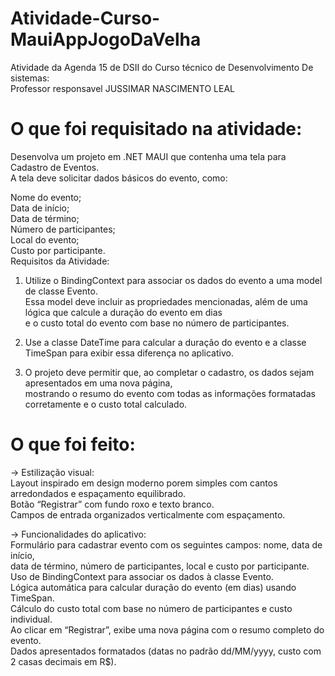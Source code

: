 # Atividade-Curso-MauiAppJogoDaVelha
Atividade da Agenda 15 de DSII do Curso técnico de Desenvolvimento De sistemas:  
Professor responsavel JUSSIMAR NASCIMENTO LEAL  

# O que foi requisitado na atividade:
Desenvolva um projeto em .NET MAUI que contenha uma tela para Cadastro de Eventos.  
A tela deve solicitar dados básicos do evento, como:

Nome do evento;  
Data de início;  
Data de término;  
Número de participantes;  
Local do evento;  
Custo por participante.  
Requisitos da Atividade:  

1. Utilize o BindingContext para associar os dados do evento a uma model de classe Evento.  
 Essa model deve incluir as propriedades mencionadas, além de uma lógica que calcule a duração do evento em dias  
 e o custo total do evento com base no número de participantes.  
 
2. Use a classe DateTime para calcular a duração do evento e a classe TimeSpan para exibir essa diferença no aplicativo.  

3. O projeto deve permitir que, ao completar o cadastro, os dados sejam apresentados em uma nova página,  
 mostrando o resumo do evento com todas as informações formatadas corretamente e o custo total calculado.  

# O que foi feito:

→ Estilização visual:  
Layout inspirado em design moderno porem simples com cantos arredondados e espaçamento equilibrado.  
Botão “Registrar” com fundo roxo e texto branco.  
Campos de entrada organizados verticalmente com espaçamento.  

→ Funcionalidades do aplicativo:  
Formulário para cadastrar evento com os seguintes campos: nome, data de início,  
data de término, número de participantes, local e custo por participante.  
Uso de BindingContext para associar os dados à classe Evento.  
Lógica automática para calcular duração do evento (em dias) usando TimeSpan.  
Cálculo do custo total com base no número de participantes e custo individual.  
Ao clicar em “Registrar”, exibe uma nova página com o resumo completo do evento.  
Dados apresentados formatados (datas no padrão dd/MM/yyyy, custo com 2 casas decimais em R$).  
